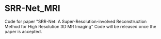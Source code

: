 # SRR-Net_MRI
Code for paper "SRR-Net: A Super-Resolution-involved Reconstruction Method for High Resolution 3D MR Imaging"
Code will be released once the paper is accepted.
